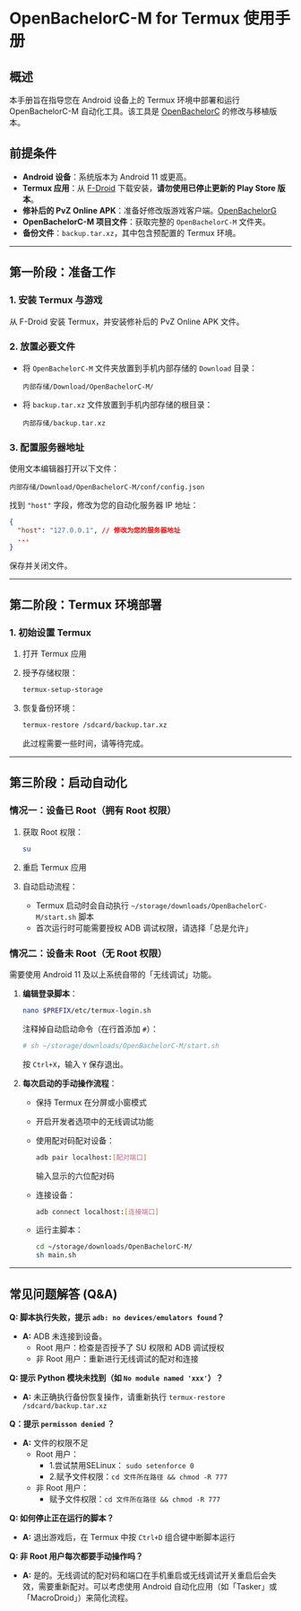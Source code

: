 # OpenBachelorC-M for Termux 使用手册

## 概述

本手册旨在指导您在 Android 设备上的 Termux 环境中部署和运行 OpenBachelorC-M 自动化工具。该工具是 [OpenBachelorC](https://github.com/pfyy/OpenBachelorC) 的修改与移植版本。

## 前提条件

- **Android 设备**：系统版本为 Android 11 或更高。
- **Termux 应用**：从 [F-Droid](https://f-droid.org/en/packages/com.termux/) 下载安装，**请勿使用已停止更新的 Play Store 版本**。
- **修补后的 PvZ Online APK**：准备好修改版游戏客户端。[OpenBachelorG](https://github.com/pfyy/OpenBachelorG)
- **OpenBachelorC-M 项目文件**：获取完整的 `OpenBachelorC-M` 文件夹。
- **备份文件**：`backup.tar.xz`，其中包含预配置的 Termux 环境。

---

## 第一阶段：准备工作

### 1. 安装 Termux 与游戏

从 F-Droid 安装 Termux，并安装修补后的 PvZ Online APK 文件。

### 2. 放置必要文件

- 将 `OpenBachelorC-M` 文件夹放置到手机内部存储的 `Download` 目录：

  ```
  内部存储/Download/OpenBachelorC-M/
  ```

- 将 `backup.tar.xz` 文件放置到手机内部存储的根目录：

  ```
  内部存储/backup.tar.xz
  ```

### 3. 配置服务器地址

使用文本编辑器打开以下文件：

```
内部存储/Download/OpenBachelorC-M/conf/config.json
```

找到 `"host"` 字段，修改为您的自动化服务器 IP 地址：

```json
{
  "host": "127.0.0.1", // 修改为您的服务器地址
  ...
}
```

保存并关闭文件。

---

## 第二阶段：Termux 环境部署

### 1. 初始设置 Termux

1. 打开 Termux 应用
2. 授予存储权限：

   ```bash
   termux-setup-storage
   ```

3. 恢复备份环境：

   ```bash
   termux-restore /sdcard/backup.tar.xz
   ```

   此过程需要一些时间，请等待完成。

---

## 第三阶段：启动自动化

### 情况一：设备已 Root（拥有 Root 权限）

1. 获取 Root 权限：

   ```bash
   su
   ```

2. 重启 Termux 应用
3. 自动启动流程：
   - Termux 启动时会自动执行 `~/storage/downloads/OpenBachelorC-M/start.sh` 脚本
   - 首次运行时可能需要授权 ADB 调试权限，请选择「总是允许」

### 情况二：设备未 Root（无 Root 权限）

需要使用 Android 11 及以上系统自带的「无线调试」功能。

1. **编辑登录脚本**：

   ```bash
   nano $PREFIX/etc/termux-login.sh
   ```

   注释掉自动启动命令（在行首添加 `#`）：

   ```bash
   # sh ~/storage/downloads/OpenBachelorC-M/start.sh
   ```

   按 `Ctrl+X`，输入 `Y` 保存退出。

2. **每次启动的手动操作流程**：

   - 保持 Termux 在分屏或小窗模式
   - 开启开发者选项中的无线调试功能
   - 使用配对码配对设备：

     ```bash
     adb pair localhost:[配对端口]
     ```

     输入显示的六位配对码

   - 连接设备：

     ```bash
     adb connect localhost:[连接端口]
     ```

   - 运行主脚本：

     ```bash
     cd ~/storage/downloads/OpenBachelorC-M/
     sh main.sh
     ```

---

## 常见问题解答 (Q&A)

**Q: 脚本执行失败，提示 `adb: no devices/emulators found`？**

- **A:** ADB 未连接到设备。
  - Root 用户：检查是否授予了 SU 权限和 ADB 调试授权
  - 非 Root 用户：重新进行无线调试的配对和连接

**Q: 提示 Python 模块未找到（如 `No module named 'xxx'`）？**

- **A:** 未正确执行备份恢复操作，请重新执行 `termux-restore /sdcard/backup.tar.xz`

**Q：提示 `permisson denied` ？**
- **A:** 文件的权限不足
    - Root 用户：
      - 1.尝试禁用SELinux： `sudo setenforce 0`
      - 2.赋予文件权限：`cd 文件所在路径 && chmod -R 777`
    - 非 Root 用户：
      - 赋予文件权限：`cd 文件所在路径 && chmod -R 777`

**Q: 如何停止正在运行的脚本？**

- **A:** 退出游戏后，在 Termux 中按 `Ctrl+D` 组合键中断脚本运行

**Q: 非 Root 用户每次都要手动操作吗？**

- **A:** 是的。无线调试的配对码和端口在手机重启或无线调试开关重启后会失效，需要重新配对。可以考虑使用 Android 自动化应用（如「Tasker」或「MacroDroid」）来简化流程。
